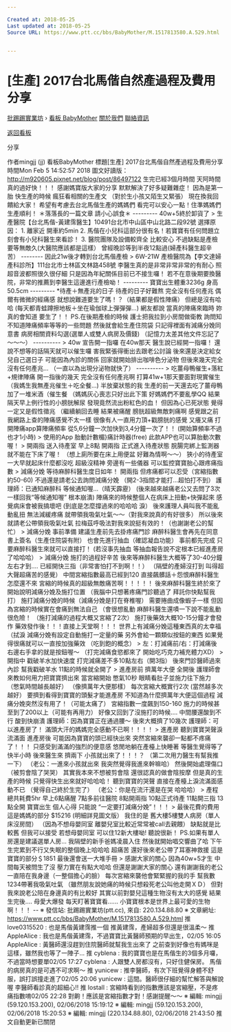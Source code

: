 ```yaml
---

Created at: 2018-05-25
Last updated at: 2018-05-25
Source URL: https://www.ptt.cc/bbs/BabyMother/M.1517813580.A.529.html


---
```


# [生產] 2017台北馬偕自然產過程及費用分享


[批踢踢實業坊](https://www.ptt.cc/bbs/) › [看板 BabyMother](https://www.ptt.cc/bbs/BabyMother/index.html) [關於我們](https://www.ptt.cc/about.html) [聯絡資訊](https://www.ptt.cc/contact.html)

[返回看板](https://www.ptt.cc/bbs/BabyMother/index.html)

分享

作者mingjj (jj)
看板BabyMother
標題\[生產\] 2017台北馬偕自然產過程及費用分享
時間Mon Feb 5 14:52:57 2018
圖文好讀版：<http://m920605.pixnet.net/blog/post/86497122> 生完已經3個月時間 天阿時間真的過好快！！！ 感謝媽寶版大家的分享 默默解決了好多疑難雜症！ 因為是第一胎 快生產的時候 瘋狂看相關的生產文 （對於生小孩又陌生又緊張） 現在換我回饋給大家！ 希望有考慮去台北馬偕生產的媽媽們 看完可以安心一點！住準媽媽們生產順利！ ＊落落長的一篇文章 請小心誤食＊ --------- 40w+5終於卸貨了 \> 生產醫院【台北馬偕-黃建霈醫生】10491台北市中山區中山北路二段92號 選擇原因： 1. 離家近 開車約5min 2. 馬偕在小兒科這部分很有名！若寶寶有任何問題立刻會有小兒科醫生來看診！ 3. 醫院團隊及設備較齊全 比較安心 不過缺點是產檢要等無敵久(大醫院應該都是這樣） 曾經晚診等到半夜12點過(婦產科醫生超辛苦） -------- 因此21w後才轉到台北馬偕產檢 \> 6W-21W 產檢醫院為【李文達婦產科診所】111台北市士林區文林路458號 李醫生真的是非常非常非常的有耐心 照超音波都照很久很仔細 只是因為年紀關係目前已不接生囉！ 若不在意後期要換醫院，非常的推薦到李醫生這邊進行產檢呦！ --------- 寶寶出生體重3236g 身高50.5cm --------- \*待產＋無產兆的日子 待產的日子好難熬 完全沒有任何產兆 偶爾有微微的經痛感 就想說難道要生了嗎！？（結果都是假性陣痛） 但總是沒有哈哈 (每天都青蛙蹲擦地板＋坐在瑜伽球上彈彈彈...) 網友都說 當真的陣痛來臨時 妳真的會知道 要生了！！ PS.在後期產檢的時候 護士把我拉到小房間做衛教 詢問知不知道陣痛頻率等等的一些問題 然後就會給生產住院袋 只記得裡面有減痛分娩同意書 病房相關資料勾選(選單人或雙人病房及價錢) （記憶力太差其他文件忘記了～～～） ---------- \> 40w 宣告開一指囉 在40w那天 醫生說已經開一指囉！ 還說不想等的話隔天就可以催生囉 害我緊張得衝出去跟老公討論 後來還是決定給女兒自己選日子 可能因為內診的關係 回家就開始排出咖啡色分泌物 但後來幾天完全沒有任何產兆... （一直以為出現分泌物就快了） ---------- \> 吃薑母鴨催生+落紅+規律陣痛 開一指後的幾天 完全沒有任何產兆啊 打算41w+1那天要面對現實催生 （我媽生我無產兆催生＋吃全餐...) 半放棄狀態的我 生產的前一天還去吃了薑母鴨加了一堆米酒（催生餐 （媽媽灰心喪志只好出此下策 好媽媽們不要亂學QQ 結果隔天早上例行性的小膀胱解尿 發現竟然流出粉紅色的血！ 但因為心已死狀態 覺得一定又是假性徵兆 （繼續躺回去睡 結果被痛醒 膀胱超級無敵刺痛啊 感覺跟之前我網路上查的陣痛感覺不太一樣 很像有人一直用力頂+戳膀胱的感覺 又癢又痛 打開陣痛app算陣痛頻率 從5,6分鐘一次加快到3,4分鐘一次了！！ (開始算頻率不過也才1小時) \> 使用的App 胎動計數楣}痛計時器(free) 此款APP也可以算胎動次數喔！ \> 開兩指 送入待產室 早上8點 開兩指 正式進入待產狀態 脘腸完綁上監測器 就不能在下床了喔！ （想上廁所要在床上用便盆 好難為情啊～～） 狹小的待產室 一大早就起床什麼都沒吃 超級沒精神 旁邊有一些儀器 可以監控寶寶胎心跟疼痛指數 \> 減痛分娩 等待麻醉科醫生度日如年！ 開兩指 但疼痛都可以忍受（宮縮指數約50-60) 不過還是請老公去詢問減痛分娩 （開2-3指間才能打...超怕打不到） 護理師：已通知麻醉科 等候通知喔...（晴天霹靂） (後來越來越痛老公又去問了3次 一樣回我“等候通知喔” 根本崩潰) 陣痛來的時候整個人在病床上扭動+快彈起來 感覺病床會被我搞壞吧 (到底是怎麼撐過來的哈哈哈 淚） 後來護理人員叫我不能亂動亂扭 無法減緩疼痛 就帶領我吸氣吐氣～～（對我來說真的有好很多） 所以後來就請老公帶領我吸氣吐氣 拉梅茲呼吸法對我來說挺有效的！（也謝謝老公的幫忙） \> 減痛分娩 事前準備 建議生產前先去掛疼痛門診 麻醉科醫生會再先在同意書上簽名（生產住院袋有附） 也會先進行抽血（確認凝血功能） 事前都先完成 只要麻醉科醫生來就可以直接打！ (若沒事先抽血 等抽血報告說不定根本已經進產房了哈哈哈） \> 減痛分娩 施打的過程好辛苦 後來等麻醉科醫生大概等了30-40分鐘左右才到.... 已經開快三指（非常害怕打不到啊！！） （隔壁的產婦沒打到 叫得超大聲超痛苦的感覺） 中間宮縮指數最高已經到120 直接飆髒話＋怨恨麻醉科醫生怎麼還不來 宮縮的時候真的超級無敵痛苦啊！！！！！ 後來麻醉科醫生終於來了 開始說明減痛分娩及施打位置 （我腦中只想著疼痛門診聽過了 拜託你快點幫我打） 施打減痛分娩的時候（減痛分娩是打在脊椎喔） 需要捲曲成像蝦子一樣 但因為宮縮的時候實在會痛到無法自己 （會很想亂動 麻醉科醫生還嘖一下說不能亂動很危險！ （施打減痛的過程大概又宮縮了2次） 施打後藥效大概10-15分鐘才會發作 藥效發作後！！！直接上天堂啊！！！ 世界上有減痛分娩這種東西真的太幸福（拭淚 減痛分娩有設定自動施打一定量的藥 另外會給一顆類似按鈕的東西 如果覺得很痛就可以一直按加強藥效 （吃到飽的概念） \> 左：打減痛前/右：打減痛後 右邊右手拿的就是按鈕喔～ （打完減痛食慾都來了 開始吃巧克力補充體力XD） \> 開指中 戳破羊水加快速度 打完減痛差不多10點左右（開3指） 後來門診醫師過來內診 幫我戳破羊水 11點的時候就全開了 \> 進產房前 擠萬年大便 全開後 護理師會來教如何用力把寶寶擠出來 當宮縮開始 憋氣10秒 眼睛看肚子並施力往下施力 （憋氣時間越長越好） （像擠萬年大便那樣） 每次宮縮大概實行2次 (當然越多次越好） 要擠到看得到寶寶的頭髮才能進產房 不知道為什麼擠萬年大便這個過程 減痛分娩突然沒有用了！（可能太痛了） 宮縮指數一度飆到150-160 施力的時候甚至到了200以上（可能有再用力） 好像又回到了沒施打的時候.... 中間腰還酸到不行 酸到快崩潰 護理師：因為寶寶正在通過腰～ 後來大概擠了10幾次 護理師：可以進產房了！ 滿頭大汗的媽媽完全感動不已啊！！！！ \> 進產房 聽到寶寶哭聲淚流滿面 進產房後 可能因為寶寶的頭已經快出來 突然宮縮來襲卻一點都不疼痛了！！！ 只感受到滿滿的強烈的便意感 悠閒地躺在產檯上快睡著 等醫生覺得等了快半小時 後來醫生來 擠兩下 小孩就出來了！！！？ （第二次用力醫生有幫我推一下） （老公：一進來小孩就出來 我突然覺得我進來幹嘛哈） 然後開始處理傷口（被剪會陰了哭哭） 其實我本來不想被剪會陰 還很認真的做會陰按摩 但是真的生產的時候 只覺得快生出來就好哈哈哈！ 聽到寶寶的哭聲 直接在產檯上淚流滿面感動不已 （覺得自己終於生完了） （老公：你是在流汗還是在哭 哈哈哈） \> 產程總共耗費5hr 早上6點痛醒 7點多前往醫院 8點開兩指 10點正式待產 11點開三指 13點全開 寶寶出生 個人心得 只能說 “一定要打減痛分娩”！！！ \> 最後花費的費用 這是媽媽的部分 $15216 (明細詳見圖文版） 我住的是 舊大樓5樓雙人病房（單人床沒房間） （因為不想母嬰同室 離嬰兒室比較近常常被call去親餵） 缺點就是比較舊 但我可以接受 若想母嬰同室 可以住12新大樓呦! 聽說很新！ PS.如果有單人房還是建議選單人房... 我隔壁的新手爸媽凌晨入住 然後就開始唱交響曲了哈 下午生完累到不行又失眠的整個晚上哈哈哈 超痛苦 還好後來老公帶了耳塞神救援 這是寶寶的部分＄1851 最後還會送一大堆手冊 \> 感謝大家的關心 因為40w+5才生 中間每天被問生了沒 壓力實在有點大哈哈 但還是謝謝大家的關心 還有謝謝我的老公一直陪在我身邊（一整個擔心的臉） 每次宮縮來襲他會緊緊握的我的手 幫我數1234帶著我吸氣吐氣 （雖然朋友說她痛的時候只想殺死老公叫他走開ＸＤ） 但對我來說老公陪在身邊真的有比較好 其實以前對嬰兒這種生物沒有太大的感覺 結果生完後.... 母愛大爆發 每天盯著寶寶看...... 小寶寶根本是世界上最可愛的生物啊！！！ -- ※ 發信站: 批踢踢實業坊(ptt.cc), 來自: 220.134.88.80 ※ 文章網址: <https://www.ptt.cc/bbs/BabyMother/M.1517813580.A.529.html> 推 love0315520 : 也是馬偕黃建霈推一個 推黃建霈，產婦超多但還是很溫柔～
推 AppleAlice : 我也是馬偕黃建霈，不過寶寶比黃醫師預期的早出生，02/05 16:05
AppleAlice : 黃醫師還沒趕到住院醫師就幫我生出來了 之前查到好像也有媽咪是這樣，雖然我也等了一陣子...
推 cyblena : 我的寶寶也是在馬偕生的3個多月囉，不過當時想要單02/05 17:27
cyblena : 人跟雙人房都沒有，只好住健保房。 馬偕的病房真的是可遇不可求啊～
推 yunicew : 推李醫師，有次下班覺得身體不舒服，誤打誤撞走進了02/05 20:06
yunicew : 這間。醫師很仔細的幫忙解答與解說喔 李醫師看診真的超細心!!
推 lostall : 宮縮時看到的指數應該是宮縮壓，不是疼痛指數唷02/05 22:28
對齁！應該是宮縮指數才對！感謝提醒～～ ※ 編輯: mingjj (59.120.153.200), 02/06/2018 15:19:12 ※ 編輯: mingjj (59.120.153.200), 02/06/2018 15:20:53 ※ 編輯: mingjj (220.134.88.80), 02/06/2018 21:43:50
推文自動更新已關閉

